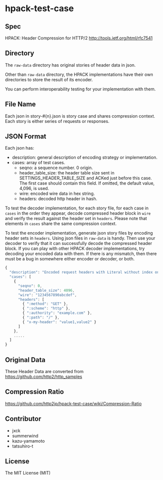 # hpack-test-case

## Spec

HPACK: Header Compression for HTTP/2
http://tools.ietf.org/html/rfc7541


## Directory

The ```raw-data``` directory has original stories of header data in
json.

Other than ```raw-data``` directory, the HPACK implementations have
their own directories to store the result of its encoder.

You can perform interoperability testing for your implementation with
them.

## File Name

Each json in story-#{n}.json is story case and shares compression
context. Each story is either series of requests or responses.

## JSON Format

Each json has:

- description: general description of encoding strategy or implementation.
- cases: array of test cases.
  - seqno: a sequence number. 0 origin.
  - header_table_size: the header table size sent in SETTINGS_HEADER_TABLE_SIZE and ACKed just before this case. The first case should contain this field. If omitted, the default value, 4,096, is used.
  - wire: encoded wire data in hex string.
  - headers: decoded http header in hash.

To test the decoder implementation, for each story file, for each case
in ```cases``` in the order they appear, decode compressed header
block in ```wire``` and verify the result against the header set in
```headers```. Please note that elements in ```cases``` share the same
compression context.

To test the encoder implementation, generate json story files by
encoding header sets in ```headers```. Using json files in
```raw-data``` is handy. Then use your decoder to verify that it can
successfully decode the compressed header block. If you can play with
other HPACK decoder implementations, try decoding your encoded data
with them. If there is any mismatch, then there must be a bug in
somewhere either encoder or decoder, or both.

```js
{
  "description": "Encoded request headers with Literal without index only.",
  "cases": [
    {
      "seqno": 0,
      "header_table_size": 4096,
      "wire": "1234567890abcdef",
      "headers": [
        { ":method": "GET" },
        { ":scheme": "http" },
        { ":authority": "example.com" },
        { ":path": "/" },
        { "x-my-header": "value1,value2" }
      ]
    },
    .....
  ]
}
```

## Original Data

These Header Data are converted from https://github.com/http2/http_samples


## Compression Ratio

https://github.com/http2jp/hpack-test-case/wiki/Compression-Ratio


## Contributor

- jxck
- summerwind
- kazu-yamamoto
- tatsuhiro-t


## License

The MIT License (MIT)
